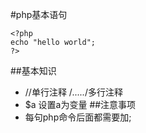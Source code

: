 #php基本语句
```
<?php
echo "hello world";
?>
```
##基本知识
- //单行注释   /*.....*/多行注释
- $a 设置a为变量
##注意事项
- 每句php命令后面都需要加;

